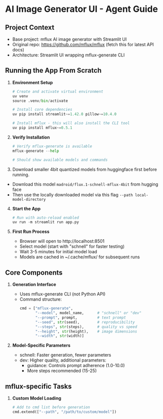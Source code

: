 # AI Image Generator UI - Agent Guide

## Project Context
- Base project: mflux AI image generator with Streamlit UI
- Original repo: https://github.com/mflux/mflux (fetch this for latest API docs)
- Architecture: Streamlit UI wrapping mflux-generate CLI

## Running the App From Scratch

1. **Environment Setup**
   ```python
   # Create and activate virtual environment
   uv venv
   source .venv/bin/activate

   # Install core dependencies
   uv pip install streamlit~=1.42.0 pillow~=10.4.0

   # Install mflux - this will also install the CLI tool
   uv pip install mflux~=0.5.1
   ```

2. **Verify Installation**
   ```python
   # Verify mflux-generate is available
   mflux-generate --help

   # Should show available models and commands
   ```
3. Download smaller 4bit quantized models from huggingface first before running.
- Download this model `madroid/flux.1-schnell-mflux-4bit` from hugging face
- Then use the locally downloaded model via this flag `--path local-model-directory`

4. **Start the App**
   ```python
   # Run with auto-reload enabled
   uv run -m streamlit run app.py
   ```

5. **First Run Process**
   - Browser will open to http://localhost:8501
   - Select model (start with "schnell" for faster testing)
   - Wait 3-5 minutes for initial model load
   - Models are cached in ~/.cache/mflux/ for subsequent runs

## Core Components
1. **Generation Interface**
   - Uses mflux-generate CLI (not Python API)
   - Command structure:
     ```python
     cmd = ["mflux-generate",
            "--model", model_name,      # "schnell" or "dev"
            "--prompt", prompt,         # text prompt
            "--seed", str(seed),        # reproducibility
            "--steps", str(steps),      # quality vs speed
            "--height", str(height),    # image dimensions
            "--width", str(width)]
     ```

2. **Model-Specific Parameters**
   - schnell: Faster generation, fewer parameters
   - dev: Higher quality, additional parameters:
     - guidance: Controls prompt adherence (1.0-10.0)
     - More steps recommended (15-25)

## mflux-specific Tasks

1. **Custom Model Loading**
   ```python
   # Add to cmd list before generation
   cmd.extend(["--path", "/path/to/custom/model"])
   ```
